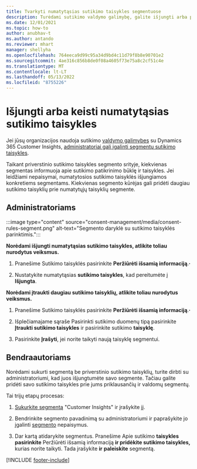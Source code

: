 ```yaml
---
title: Tvarkyti numatytąsias sutikimo taisykles segmentuose
description: Turėdami sutikimo valdymo galimybę, galite išjungti arba pakeisti numatytąsias sutikimo taisykles, jei įgalinti nepaisymai.
ms.date: 12/01/2021
ms.topic: how-to
author: anubhav-t
ms.author: antando
ms.reviewer: mhart
manager: shellyha
ms.openlocfilehash: 764eeca9d99c95a34d9bd4c11d79f8b8e90701e2
ms.sourcegitcommit: 4ae316c856b8de0f08a4605f73e75a8c2cf51c4e
ms.translationtype: MT
ms.contentlocale: lt-LT
ms.lasthandoff: 05/13/2022
ms.locfileid: "8755226"
---
```

# <a name="disable-or-change-default-consent-rules"></a>Išjungti arba keisti numatytąsias sutikimo taisykles

Jei jūsų organizacijos naudoja sutikimo [valdymo galimybes](consent-management/overview.md) su Dynamics 365 Customer Insights, [administratoriai gali įgalinti segmentų sutikimo taisykles](activate-consent.md). 

Taikant priverstinio sutikimo taisykles segmento srityje, kiekvienas segmentas informuoja apie sutikimo patikrinimo būklę ir taisykles. Jei leidžiami nepaisymai, numatytosios sutikimo taisyklės išjungiamos konkretiems segmentams. Kiekvienas segmento kūrėjas gali pridėti daugiau sutikimo taisyklių prie numatytųjų taisyklių segmente. 

## <a name="for-administrators"></a>Administratoriams

:::image type="content" source="consent-management/media/consent-rules-segment.png" alt-text="Segmento daryklė su sutikimo taisyklės parinktimis.":::

**Norėdami išjungti numatytąsias sutikimo taisykles, atlikite toliau nurodytus veiksmus.**

1. Pranešime Sutikimo taisyklės pasirinkite **Peržiūrėti išsamią informaciją**.**·** 

1. Nustatykite numatytąsias **sutikimo taisykles**, kad pereitumėte į **Išjungta**.

**Norėdami įtraukti daugiau sutikimo taisyklių, atlikite toliau nurodytus veiksmus.**

1. Pranešime Sutikimo taisyklės pasirinkite **Peržiūrėti išsamią informaciją**.**·** 

1. Išplečiamajame sąraše Pasirinkti sutikimo duomenų tipą pasirinkite **Įtraukti sutikimo taisykles** ir pasirinkite sutikimo **taisyklę**.

1. Pasirinkite **Įrašyti**, jei norite taikyti naują taisyklę segmentui.

## <a name="for-contributors"></a>Bendraautoriams

Norėdami sukurti segmentą be priverstinio sutikimo taisyklių, turite dirbti su administratoriumi, kad juos išjungtumėte savo segmente. Tačiau galite pridėti savo sutikimo taisykles prie jums priklausančių ir valdomų segmentų.

Tai trijų etapų procesas: 
1. [Sukurkite segmentą](segments.md) "Customer Insights" ir įrašykite jį. 

1. Bendrinkite segmento pavadinimą su administratoriumi ir paprašykite jo įgalinti [segmento](activate-consent.md) nepaisymus. 

1. Dar kartą atidarykite segmentus. Pranešime Apie sutikimo **taisykles pasirinkite** Peržiūrėti išsamią informaciją **ir pridėkite sutikimo taisykles,** kurias norite taikyti. Tada įrašykite **ir** **paleiskite** segmentą.



[!INCLUDE [footer-include](includes/footer-banner.md)] 
